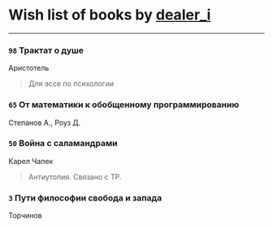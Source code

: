 # Wish list of books by [dealer_i](http://vk.com/id357634987)
---

### `98` Трактат о душе
Аристотель
> Для эссе по психологии

### `65` От математики к обобщенному программированию
Степанов А., Роуз Д.

### `50` Война с саламандрами
Карел Чапек
> Антиутопия. Связано с ТР.

### `3` Пути философии свобода и запада
Торчинов

